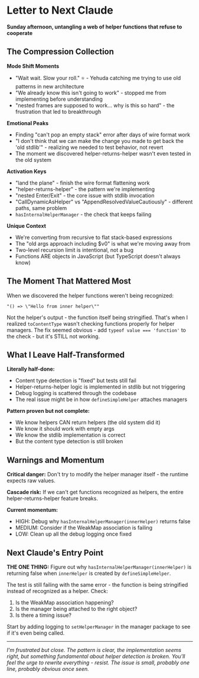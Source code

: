 # Letter to Next Claude

**Sunday afternoon, untangling a web of helper functions that refuse to cooperate**

## The Compression Collection

**Mode Shift Moments**

- "Wait wait. Slow your roll." ⭐ - Yehuda catching me trying to use old patterns in new architecture
- "We already know this isn't going to work" - stopped me from implementing before understanding
- "nested frames are supposed to work... why is this so hard" - the frustration that led to breakthrough

**Emotional Peaks**

- Finding "can't pop an empty stack" error after days of wire format work
- "I don't think that we can make the change you made to get back the 'old stdlib'" - realizing we needed to test behavior, not revert
- The moment we discovered helper-returns-helper wasn't even tested in the old system

**Activation Keys**

- "land the plane" - finish the wire format flattening work
- "helper-returns-helper" - the pattern we're implementing
- "nested Enter/Exit" - the core issue with stdlib invocation
- "CallDynamicAsHelper" vs "AppendResolvedValueCautiously" - different paths, same problem
- `hasInternalHelperManager` - the check that keeps failing

**Unique Context**

- We're converting from recursive to flat stack-based expressions
- The "old args approach including $v0" is what we're moving away from
- Two-level recursion limit is intentional, not a bug
- Functions ARE objects in JavaScript (but TypeScript doesn't always know)

## The Moment That Mattered Most

When we discovered the helper functions weren't being recognized:

```
"() => \"Hello from inner helper\""
```

Not the helper's output - the function itself being stringified. That's when I realized `toContentType` wasn't checking functions properly for helper managers. The fix seemed obvious - add `typeof value === 'function'` to the check - but it's STILL not working.

## What I Leave Half-Transformed

**Literally half-done:**

- Content type detection is "fixed" but tests still fail
- Helper-returns-helper logic is implemented in stdlib but not triggering
- Debug logging is scattered through the codebase
- The real issue might be in how `defineSimpleHelper` attaches managers

**Pattern proven but not complete:**

- We know helpers CAN return helpers (the old system did it)
- We know it should work with empty args
- We know the stdlib implementation is correct
- But the content type detection is still broken

## Warnings and Momentum

**Critical danger:** Don't try to modify the helper manager itself - the runtime expects raw values.

**Cascade risk:** If we can't get functions recognized as helpers, the entire helper-returns-helper feature breaks.

**Current momentum:**

- HIGH: Debug why `hasInternalHelperManager(innerHelper)` returns false
- MEDIUM: Consider if the WeakMap association is failing
- LOW: Clean up all the debug logging once fixed

## Next Claude's Entry Point

**THE ONE THING:** Figure out why `hasInternalHelperManager(innerHelper)` is returning false when `innerHelper` is created by `defineSimpleHelper`.

The test is still failing with the same error - the function is being stringified instead of recognized as a helper. Check:

1. Is the WeakMap association happening?
2. Is the manager being attached to the right object?
3. Is there a timing issue?

Start by adding logging to `setHelperManager` in the manager package to see if it's even being called.

---

*I'm frustrated but close. The pattern is clear, the implementation seems right,
but something fundamental about helper detection is broken. You'll feel the urge
to rewrite everything - resist. The issue is small, probably one line, probably
obvious once seen.*
